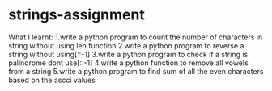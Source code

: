 # strings-assignment
What I learnt:
1.write a python program to count the number of characters in string without using len function
2.write a python program to reverse a string without using[::-1]
3.write a python program to check if a string is palindrome dont use[::-1]
4.write a python function to remove all vowels from a string
5.write a python program to find sum of all the even characters based on the ascci values

